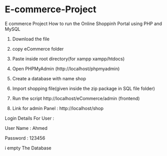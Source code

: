 # E-commerce-Project
E commerce Project
How to run the Online Shoppinh Portal using PHP and MySQL
1. Download the file

2. copy eCommerce folder

3. Paste inside root directory(for xampp xampp/htdocs)

4. Open PHPMyAdmin (http://localhost/phpmyadmin)

5. Create a database with name shop

6. Import shopping file(given inside the zip package in SQL file folder)

7. Run the script http://localhost/eCommerce/admin (frontend)

8. Link for admin Panel : http://localhost/shop

Login Details For User :

User Name : Ahmed

Password : 123456


 i empty The Database 

